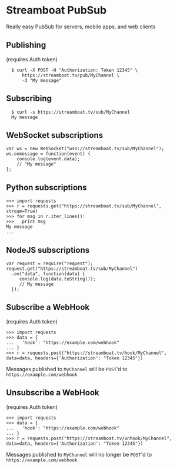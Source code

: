 # Streamboat PubSub
Really easy PubSub for servers, mobile apps, and web clients

## Publishing
(requires Auth token)
```
  $ curl -X POST -H "Authorization: Token 12345" \
      https://streamboat.tv/pub/MyChannel \
      -d "My message"
```

## Subscribing
```
  $ curl -s https://streamboat.tv/sub/MyChannel
  My message
```

## WebSocket subscriptions
```
var ws = new WebSocket("wss://streamboat.tv/sub/MyChannel");
ws.onmessage = function(event) {
    console.log(event.data);
    // "My message"
};
```

## Python subscriptions
```
>>> import requests
>>> r = requests.get("https://streamboat.tv/sub/MyChannel", stream=True)
>>> for msg in r.iter_lines():
>>>   print msg
My message
...
```

## NodeJS subscriptions
```
var request = require("request");
request.get("https://streamboat.tv/sub/MyChannel")
  .on("data", function(data) {
     console.log(data.toString());
     // My message
  });
```

## Subscribe a WebHook
(requires Auth token)
```
>>> import requests
>>> data = {
...   'hook': "https://example.com/webhook"
... }
>>> r = requests.post("https://streamboat.tv/hook/MyChannel", data=data, headers={'Authorization': "Token 12345"})
```
Messages published to `MyChannel` will be `POST`'d to `https://example.com/webhook`

## Unsubscribe a WebHook
(requires Auth token)
```
>>> import requests
>>> data = {
...   'hook': "https://example.com/webhook"
... }
>>> r = requests.post("https://streamboat.tv/unhook/MyChannel", data=data, headers={'Authorization': "Token 12345"})
```
Messages published to `MyChannel` will no longer be `POST`'d to `https://example.com/webhook`
